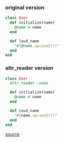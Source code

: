### original version

```ruby
class User
  def initialize(name)
    @name = name
  end

  def loud_name
    "#{@name.upcase}!!!"
  end
end
```

### attr_reader version

```ruby
class User
  attr_reader :name

  def initialize(name)
    @name = name
  end

  def loud_name
    "#{name.upcase}!!!"
  end
end
```

[source](https://www.codewithjason.com/dont-wrap-instance-variables-attr_reader-unless-necessary/)
